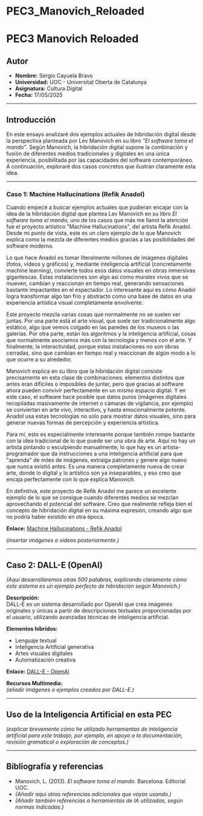 # PEC3_Manovich_Reloaded

# PEC3 Manovich Reloaded

## Autor
- **Nombre:** Sergio Cayuela Bravo
- **Universidad:** UOC - Universitat Oberta de Catalunya
- **Asignatura:** Cultura Digital
- **Fecha:** 17/05/2025

---

## Introducción

En este ensayo analizaré dos ejemplos actuales de hibridación digital desde la perspectiva planteada por Lev Manovich en su libro *"El software toma el mando"*. Según Manovich, la hibridación digital supone la combinación y fusión de diferentes medios tradicionales y digitales en una única experiencia, posibilitada por las capacidades del software contemporáneo. A continuación, exploraré dos casos concretos que ilustran claramente esta idea.

---

### Caso 1: Machine Hallucinations (Refik Anadol)

Cuando empecé a buscar ejemplos actuales que pudieran encajar con la idea de la hibridación digital que plantea Lev Manovich en su libro *El software toma el mando*, uno de los casos que más me llamó la atención fue el proyecto artístico "Machine Hallucinations", del artista Refik Anadol. Desde mi punto de vista, este es un claro ejemplo de lo que Manovich explica como la mezcla de diferentes medios gracias a las posibilidades del software moderno.

Lo que hace Anadol es tomar literalmente millones de imágenes digitales (fotos, vídeos y gráficos) y, mediante inteligencia artificial (concretamente machine learning), convierte todos esos datos visuales en obras inmersivas gigantescas. Estas instalaciones son algo así como murales vivos que se mueven, cambian y reaccionan en tiempo real, generando sensaciones bastante impactantes en el espectador. Lo interesante aquí es cómo Anadol logra transformar algo tan frío y abstracto como una base de datos en una experiencia artística visual completamente envolvente.

Este proyecto mezcla varias cosas que normalmente no se suelen ver juntas. Por una parte está el arte visual, que suele ser tradicionalmente algo estático, algo que vemos colgado en las paredes de los museos o las galerías. Por otra parte, están los algoritmos y la inteligencia artificial, cosas que normalmente asociamos más con la tecnología y menos con el arte. Y finalmente, la interactividad, porque estas instalaciones no son obras cerradas, sino que cambian en tiempo real y reaccionan de algún modo a lo que ocurre a su alrededor.

Manovich explica en su libro que la hibridación digital consiste precisamente en esta clase de combinaciones: elementos distintos que antes eran difíciles o imposibles de juntar, pero que gracias al software ahora pueden convivir perfectamente en un mismo espacio digital. Y en este caso, el software hace posible que datos puros (imágenes digitales recopiladas masivamente de internet o cámaras de vigilancia, por ejemplo) se conviertan en arte vivo, interactivo, y hasta emocionalmente potente. Anadol usa estas tecnologías no solo para mostrar datos visuales, sino para generar nuevas formas de percepción y experiencia artística.

Para mí, esto es especialmente interesante porque también rompe bastante con la idea tradicional de lo que puede ser una obra de arte. Aquí no hay un artista pintando o esculpiendo manualmente; lo que hay es un artista-programador que da instrucciones a una inteligencia artificial para que "aprenda" de miles de imágenes, extraiga patrones y genere algo nuevo que nunca existió antes. Es una manera completamente nueva de crear arte, donde lo digital y lo artístico son ya inseparables, y eso creo que encaja perfectamente con lo que explica Manovich.

En definitiva, este proyecto de Refik Anadol me parece un excelente ejemplo de lo que se consigue cuando diferentes medios se mezclan aprovechando el potencial del software. Creo que realmente refleja bien el concepto de hibridación digital en su máxima expresión, creando algo que no podría haber existido en otra época.

**Enlace:** [Machine Hallucinations - Refik Anadol](https://refikanadol.com/works/machine-hallucinations/)

*(insertar imágenes o vídeos posteriormente.)*


---

## Caso 2: DALL-E (OpenAI)

*(Aquí desarrollaremos otras 500 palabras, explicando claramente cómo este sistema es un ejemplo perfecto de hibridación según Manovich.)*

**Descripción:**  
DALL-E es un sistema desarrollado por OpenAI que crea imágenes originales y únicas a partir de descripciones textuales proporcionadas por el usuario, utilizando avanzadas técnicas de inteligencia artificial.

**Elementos híbridos:**
- Lenguaje textual
- Inteligencia Artificial generativa
- Artes visuales digitales
- Automatización creativa

**Enlace:** [DALL-E - OpenAI](https://openai.com/dall-e)

**Recursos Multimedia:**  
*(añadir imágenes o ejemplos creados por DALL-E.)*

---

## Uso de la Inteligencia Artificial en esta PEC

*(explicar brevemente cómo he utilizado herramientas de inteligencia artificial para este trabajo, por ejemplo, en apoyo a la documentación, revisión gramatical o exploración de conceptos.)*

---

## Bibliografía y referencias

- Manovich, L. (2013). *El software toma el mando*. Barcelona: Editorial UOC.
- *(Añadir aquí otras referencias adicionales que vayas usando.)*
- *(Añadir también referencias a herramientas de IA utilizadas, según normas indicadas.)*
